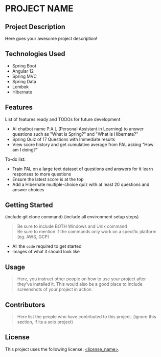 # PROJECT NAME

## Project Description

Here goes your awesome project description!

## Technologies Used

* Spring Boot
* Angular 12
* Spring MVC
* Spring Data
* Lombok
* Hibernate

## Features

List of features ready and TODOs for future development
* AI chatbot name P.A.L (Personal Assistant in Learning) to answer questions such as "What is Spring?" and "What is Hibernate?" 
* Spring Quiz of 17 Questions with Immediate results
* View score history and get cumulative average from PAL asking "How am I doing?"

To-do list:
* Train PAL on a large text dataset of questions and answers for it learn responses to more questions
* Ensure the latest score is at the top
* Add a Hibernate multiple-choice quiz with at least 20 questions and answer choices

## Getting Started
   
(include git clone command)
(include all environment setup steps)

> Be sure to include BOTH Windows and Unix command  
> Be sure to mention if the commands only work on a specific platform (eg. AWS, GCP)

- All the `code` required to get started
- Images of what it should look like

## Usage

> Here, you instruct other people on how to use your project after they’ve installed it. This would also be a good place to include screenshots of your project in action.

## Contributors

> Here list the people who have contributed to this project. (ignore this section, if its a solo project)

## License

This project uses the following license: [<license_name>](<link>).

